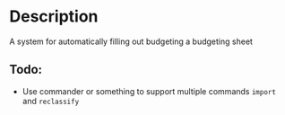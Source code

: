 # Description

A system for automatically filling out budgeting a budgeting sheet

## Todo:

- Use commander or something to support multiple commands `import` and `reclassify`
